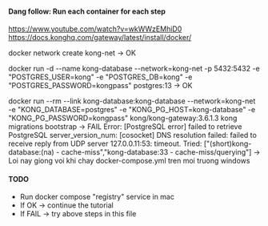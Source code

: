 #### Dang follow: Run each container for each step

https://www.youtube.com/watch?v=wkWWzEMhiD0
https://docs.konghq.com/gateway/latest/install/docker/

docker network create kong-net
-> OK

docker run -d --name kong-database --network=kong-net -p 5432:5432 -e "POSTGRES_USER=kong" -e "POSTGRES_DB=kong" -e "POSTGRES_PASSWORD=kongpass" postgres:13
-> OK

docker run --rm --link kong-database:kong-database --network=kong-net -e "KONG_DATABASE=postgres" -e "KONG_PG_HOST=kong-database" -e "KONG_PG_PASSWORD=kongpass" kong/kong-gateway:3.6.1.3 kong migrations bootstrap
-> FAIL
Error: [PostgreSQL error] failed to retrieve PostgreSQL server_version_num: [cosocket] DNS resolution failed: failed to receive reply from UDP server 127.0.0.11:53: timeout. Tried: ["(short)kong-database:(na) - cache-miss","kong-database:33 - cache-miss/querying"]
-> Loi nay giong voi khi chay docker-compose.yml tren moi truong windows

#### TODO

- Run docker compose "registry" service in mac
- If OK -> continue the tutorial
- If FAIL -> try above steps in this file
